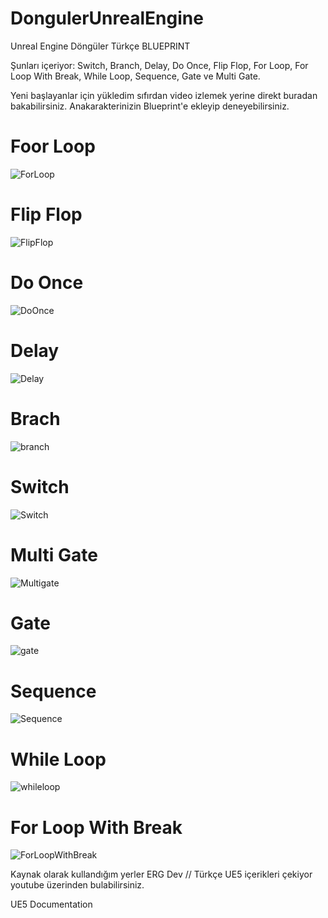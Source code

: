 # DongulerUnrealEngine
Unreal Engine Döngüler Türkçe BLUEPRINT

Şunları içeriyor: Switch, Branch, Delay, Do Once, Flip Flop, For Loop, For Loop With Break, While Loop, Sequence, Gate ve Multi Gate.

Yeni başlayanlar için yükledim sıfırdan video izlemek yerine direkt buradan bakabilirsiniz. Anakarakterinizin Blueprint'e ekleyip deneyebilirsiniz.

# Foor Loop
![ForLoop](https://github.com/user-attachments/assets/9842832d-f7e6-4203-87bf-ad9e309884ff)
# Flip Flop
![FlipFlop](https://github.com/user-attachments/assets/e26ceb1f-9f69-42db-8807-be45435a6531)
# Do Once
![DoOnce](https://github.com/user-attachments/assets/a87833e5-a5c1-4301-86d0-7397a31cbdb4)
# Delay
![Delay](https://github.com/user-attachments/assets/cc459bff-38a1-4079-a4eb-7b9f75dc9c74)
# Brach 
![branch](https://github.com/user-attachments/assets/71d93945-9ab2-47c1-ad55-46d5573d4253)
# Switch 
![Switch](https://github.com/user-attachments/assets/42040f78-b4cf-49bb-a4e0-6b9903833574)
# Multi Gate
![Multigate](https://github.com/user-attachments/assets/97cd8d20-0d4a-41f8-be07-9b48efc9ace9)
# Gate
![gate](https://github.com/user-attachments/assets/a4341449-657a-478d-b65f-c2374e249098)
# Sequence
![Sequence](https://github.com/user-attachments/assets/e9f10632-c356-4ee5-b126-ffdac1caf76f)
# While Loop
![whileloop](https://github.com/user-attachments/assets/d193ea7b-5498-40d3-b6bc-5c53c70a6e21)
# For Loop With Break
![ForLoopWithBreak](https://github.com/user-attachments/assets/fd494f09-57f5-4fc2-adb4-4e7f60451b23)

Kaynak olarak kullandığım yerler
ERG Dev // Türkçe UE5 içerikleri çekiyor youtube üzerinden bulabilirsiniz.

UE5 Documentation
